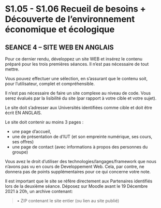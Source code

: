 # S1.05 - S1.06 Recueil de besoins + Découverte de l’environnement économique et écologique
## SEANCE 4 – SITE WEB EN ANGLAIS
Pour ce dernier rendu, développez un site WEB et insérez le contenu préparé pour les trois premières séances.
Il n’est pas nécessaire de tout mettre. 

Vous pouvez effectuer une sélection, en s’assurant que le contenu soit,
pour l’utilisateur, complet et compréhensible.

Il n’est pas nécessaire de faire un site complexe au niveau de code. Vous serez évalués par la lisibilité du site (par
rapport à votre cible et votre sujet). 

Le site doit s’adresser aux Universités identifiées comme cible et doit être écrit EN ANGLAIS. 

Le site doit contenir au moins 3 pages : 
- une page d’accueil, 
- une de présentation de d’IUT
(et son empreinte numérique, ses cours, ses offres)
- une page de contact (avec informations à propos des
personnes du groupe)

Vous avez le droit d’utiliser des technologies/langages/framework que nous n’avons pas vu en cours de
Developpement Web. Cela, par contre, ne donnera pas de points supplémentaires pour ce qui concerne votre
note.

Il est important que le site se réfère directement aux Partenaires identifiés lors de la deuxième séance.
Déposez sur Moodle avant le 19 Décembre 2021 à 20h, un archive contenant:
> • ZIP contenant le site entier (ou lien au site publié)
